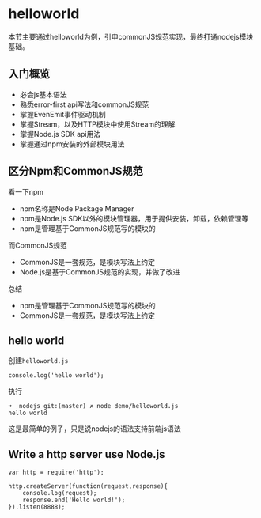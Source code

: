 # helloworld

本节主要通过helloworld为例，引申commonJS规范实现，最终打通nodejs模块基础。


## 入门概览 

- 必会js基本语法
- 熟悉error-first api写法和commonJS规范
- 掌握EvenEmit事件驱动机制
- 掌握Stream，以及HTTP模块中使用Stream的理解
- 掌握Node.js SDK api用法
- 掌握通过npm安装的外部模块用法

## 区分Npm和CommonJS规范

看一下npm

- npm名称是Node Package Manager
- npm是Node.js SDK以外的模块管理器，用于提供安装，卸载，依赖管理等
- npm是管理基于CommonJS规范写的模块的

而CommonJS规范

- CommonJS是一套规范，是模块写法上约定
- Node.js是基于CommonJS规范的实现，并做了改进

总结

- npm是管理基于CommonJS规范写的模块的
- CommonJS是一套规范，是模块写法上约定

## hello world

创建`helloworld.js`

```
console.log('hello world');
```

执行

```
➜  nodejs git:(master) ✗ node demo/helloworld.js
hello world
```

这是最简单的例子，只是说nodejs的语法支持前端js语法


## Write a http server use Node.js

```
var http = require('http');

http.createServer(function(request,response){
    console.log(request);
    response.end('Hello world!');
}).listen(8888);
```
